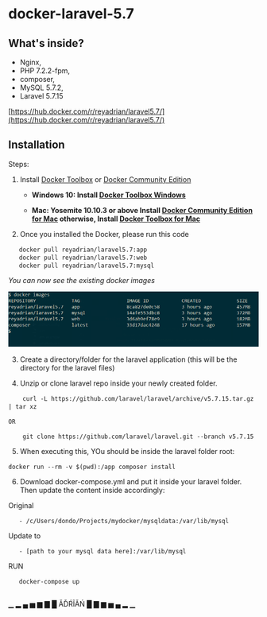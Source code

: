 
# docker-laravel-5.7

## What's inside?
* Nginx,
* PHP 7.2.2-fpm,
* composer,
* MySQL 5.7.2,
* Laravel 5.7.15

[https://hub.docker.com/r/reyadrian/laravel5.7/](https://hub.docker.com/r/reyadrian/laravel5.7/)

## Installation

Steps:

1. Install [Docker Toolbox](https://docs.docker.com/toolbox/overview/) or [Docker Community Edition](https://store.docker.com/search?type=edition&offering=community) 

   * **Windows 10: Install [Docker Toolbox Windows](https://docs.docker.com/docker-for-windows/)**

   * **Mac: Yosemite 10.10.3 or above Install [Docker Community Edition for Mac](https://store.docker.com/editions/community/docker-ce-desktop-mac) otherwise, Install [Docker Toolbox for Mac](https://docs.docker.com/docker-for-mac/)**



2. Once you installed the Docker, please run this code

```
   docker pull reyadrian/laravel5.7:app
   docker pull reyadrian/laravel5.7:web
   docker pull reyadrian/laravel5.7:mysql
```
   *You can now see the existing docker images*
   
   ![Image of docker view](/docker-images-view.png)   
  
3. Create a directory/folder for the laravel application (this will be the directory for the laravel files)

4. Unzip or clone laravel repo inside your newly created folder.
```
    curl -L https://github.com/laravel/laravel/archive/v5.7.15.tar.gz | tar xz
```    
    OR
```   
    git clone https://github.com/laravel/laravel.git --branch v5.7.15
```

5. When executing this, YOu should be inside the laravel folder root:
```  
docker run --rm -v $(pwd):/app composer install
```

6. Download docker-compose.yml and put it inside your laravel folder.
Then update the content inside accordingly:

  Original
```
   - /c/Users/dondo/Projects/mydocker/mysqldata:/var/lib/mysql
```

  Update to
```
   - [path to your mysql data here]:/var/lib/mysql
```


RUN
```
   docker-compose up
```


##
##
##

▁ ▂ ▄ ▅ ▆ ▇ █ ĂĎŔĨĂŃ █ ▇ ▆ ▅ ▄ ▂ ▁
